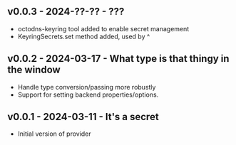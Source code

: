 ## v0.0.3 - 2024-??-?? - ???

* octodns-keyring tool added to enable secret management
* KeyringSecrets.set method added, used by ^

## v0.0.2 - 2024-03-17 - What type is that thingy in the window

* Handle type conversion/passing more robustly
* Support for setting backend properties/options.

## v0.0.1 - 2024-03-11 - It's a secret

* Initial version of provider
